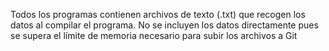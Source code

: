 Todos los programas contienen archivos de texto (.txt) que recogen los datos al compilar el programa. No se incluyen los datos directamente pues se supera el límite de memoria necesario para subir los archivos a Git
